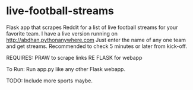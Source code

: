 # live-football-streams
Flask app that scrapes Reddit for a list of live football streams for your favorite team. 
I have a live version running on http://abdhan.pythonanywhere.com Just enter the name of any one team and get streams. Recommended to check 5 minutes or later from kick-off.

REQUIRES:
PRAW to scrape links
RE
FLASK for webapp

To Run: Run app.py like any other Flask webapp.

TODO:
Include more sports maybe.
